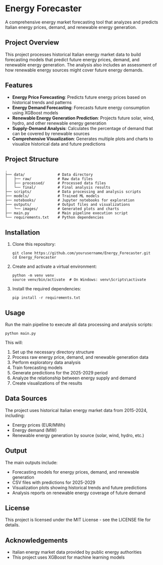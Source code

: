 # Energy Forecaster

A comprehensive energy market forecasting tool that analyzes and predicts Italian energy prices, demand, and renewable energy generation.

## Project Overview

This project processes historical Italian energy market data to build forecasting models that predict future energy prices, demand, and renewable energy generation. The analysis also includes an assessment of how renewable energy sources might cover future energy demands.

## Features

- **Energy Price Forecasting**: Predicts future energy prices based on historical trends and patterns
- **Energy Demand Forecasting**: Forecasts future energy consumption using XGBoost models
- **Renewable Energy Generation Prediction**: Projects future solar, wind, hydro, and other renewable energy generation
- **Supply-Demand Analysis**: Calculates the percentage of demand that can be covered by renewable sources
- **Comprehensive Visualization**: Generates multiple plots and charts to visualize historical data and future predictions

## Project Structure

```
.
├── data/               # Data directory
│   ├── raw/            # Raw data files
│   ├── processed/      # Processed data files
│   └── final/          # Final analysis results
├── scripts/            # Data processing and analysis scripts
├── models/             # Trained ML models
├── notebooks/          # Jupyter notebooks for exploration
├── outputs/            # Output files and visualizations
│   └── images/         # Generated plots and charts
├── main.py             # Main pipeline execution script
└── requirements.txt    # Python dependencies
```

## Installation

1. Clone this repository:
   ```
   git clone https://github.com/yourusername/Energy_Forecaster.git
   cd Energy_Forecaster
   ```

2. Create and activate a virtual environment:
   ```
   python -m venv venv
   source venv/bin/activate  # On Windows: venv\Scripts\activate
   ```

3. Install the required dependencies:
   ```
   pip install -r requirements.txt
   ```

## Usage

Run the main pipeline to execute all data processing and analysis scripts:

```
python main.py
```

This will:
1. Set up the necessary directory structure
2. Process raw energy price, demand, and renewable generation data
3. Perform exploratory data analysis
4. Train forecasting models
5. Generate predictions for the 2025-2029 period
6. Analyze the relationship between energy supply and demand
7. Create visualizations of the results

## Data Sources

The project uses historical Italian energy market data from 2015-2024, including:
- Energy prices (EUR/MWh)
- Energy demand (MW)
- Renewable energy generation by source (solar, wind, hydro, etc.)

## Output

The main outputs include:
- Forecasting models for energy prices, demand, and renewable generation
- CSV files with predictions for 2025-2029
- Visualization plots showing historical trends and future predictions
- Analysis reports on renewable energy coverage of future demand

## License

This project is licensed under the MIT License - see the LICENSE file for details.

## Acknowledgements

- Italian energy market data provided by public energy authorities
- This project uses XGBoost for machine learning models 